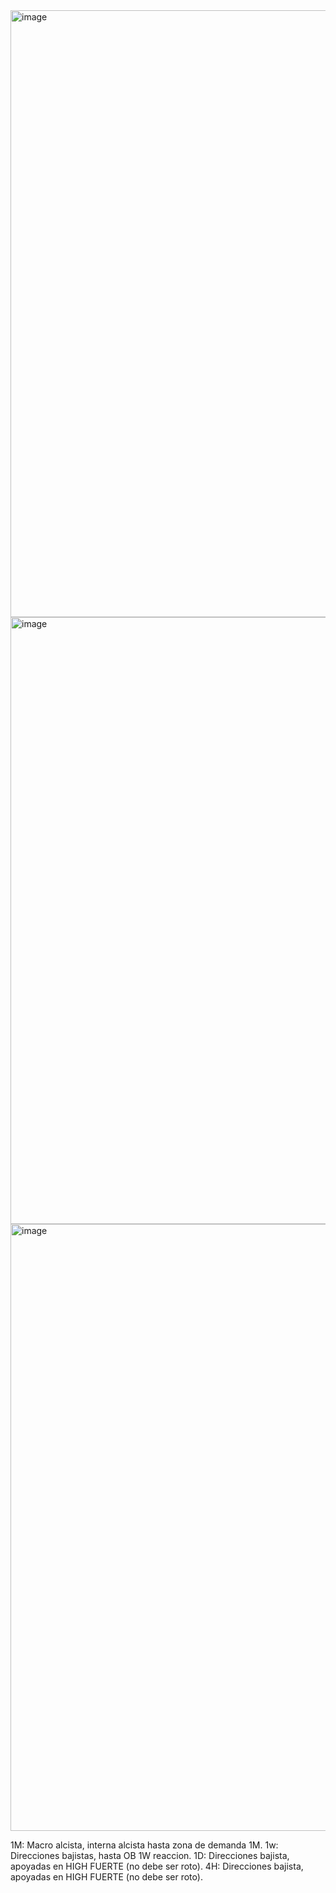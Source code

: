 <img width="1835" height="971" alt="image" src="https://github.com/user-attachments/assets/d9722d7d-af0f-49c6-bcbf-f7240b93db2f" />

<img width="1835" height="971" alt="image" src="https://github.com/user-attachments/assets/8b2f8d3b-e932-43ff-b481-b00a025ab8c1" />

<img width="1835" height="971" alt="image" src="https://github.com/user-attachments/assets/06163872-af3c-4fbe-ae10-5199a2949685" />

1M: Macro alcista, interna alcista hasta zona de demanda 1M.
1w: Direcciones bajistas, hasta OB 1W reaccion.
1D: Direcciones bajista, apoyadas en HIGH FUERTE (no debe ser roto).
4H: Direcciones bajista, apoyadas en HIGH FUERTE (no debe ser roto).
